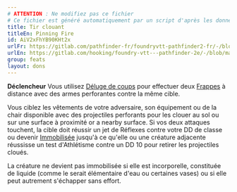 ```yaml
---
# ATTENTION : Ne modifiez pas ce fichier
# Ce fichier est généré automatiquement par un script d'après les données du module Foundry VTT officiel et de sa traduction
title: Tir clouant
titleEn: Pinning Fire
id: AiV2xFhYB90KHt2x
urlFr: https://gitlab.com/pathfinder-fr/foundryvtt-pathfinder2-fr/-/blob/master/data/feats/AiV2xFhYB90KHt2x.htm
urlEn: https://gitlab.com/hooking/foundry-vtt---pathfinder-2e/-/blob/master/packs/data/feats.db/pinning-fire.json
group: feats
layout: dons
---
```

**Déclencheur** Vous utilisez [Déluge de coups](../actions/déluge-de-coups.md) pour effectuer deux  [Frappes](../actions/frapper.md) à distance avec des armes perforantes contre la même cible.

Vous ciblez les vêtements de votre adversaire, son équipement ou de la chair disponible avec des projectiles perforants pour les clouer au sol ou sur une surface à proximité  or a nearby surface. Si vos deux attaques touchent, la cible doit réussir un jet de Réflexes contre votre DD de classe ou devenir [Immobilisée](../conditions/immobilisé.md) jusqu'à ce qu'elle ou une créature adjacente réussisse un test d'Athlétisme contre un DD 10 pour retirer les projectiles cloués.

La créature ne devient pas immobilisée si elle est incorporelle, constituée de liquide (comme le serait élémentaire d'eau ou certaines vases) ou si elle peut autrement s'échapper sans effort.


